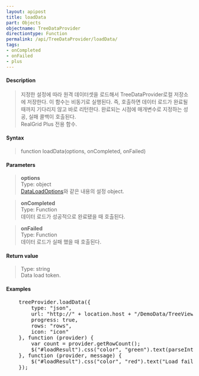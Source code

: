 ```yaml
---
layout: apipost
title: loadData
part: Objects
objectname: TreeDataProvider
directiontype: Function
permalink: /api/TreeDataProvider/loadData/
tags:
- onCompleted
- onFailed
- plus
---
```



#### Description

> 지정한 설정에 따라 원격 데이터셋을 로드해서 TreeDataProvider로컬 저장소에 저장한다. 이 함수는 비동기로 실행된다. 즉, 호출하면 데이터 로드가 완료될 때까지 기다리지 않고 바로 리턴한다. 완료되는 시점에 매개변수로 지정하는 성공, 실패 콜백이 호출된다.  
RealGrid Plus 전용 함수.

#### Syntax

> function loadData(options, onCompleted, onFailed)  

#### Parameters

> **options**  
> Type: object  
> [DataLoadOptions](/api/types/DataLoadOptions)와 같은 내용의 설정 object.  

> **onCompleted**  
> Type: Function  
> 데이터 로드가 성공적으로 완료됐을 때 호출된다.  

> **onFailed**  
> Type: Function  
> 데이터 로드가 실패 했을 때 호출된다.  

#### Return value

> Type: string  
> Data load token.  

#### Examples 

<pre class="prettyprint">
    treeProvider.loadData({
        type: "json",
        url: "http://" + location.host + "/DemoData/TreeViewJsonData.json?__time__=" + new Date().getTime(),
        progress: true,
        rows: "rows",
        icon: "icon"
    }, function (provider) {
        var count = provider.getRowCount();
        $("#loadResult").css("color", "green").text(parseInt(count).toLocaleString() + " rows loaded.").show();
    }, function (provider, message) {
        $("#loadResult").css("color", "red").text("Load failed: " + message).show();
    });
</pre>

